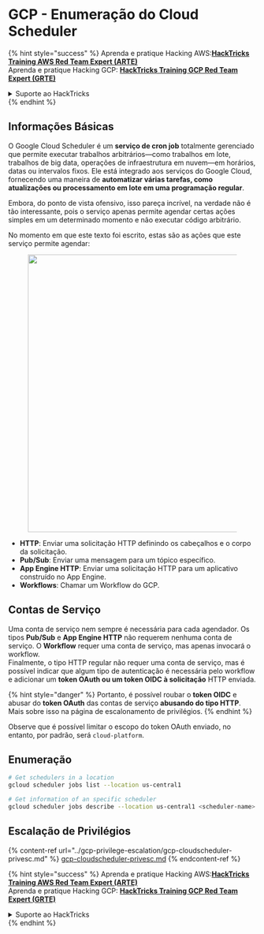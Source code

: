 # GCP - Enumeração do Cloud Scheduler

{% hint style="success" %}
Aprenda e pratique Hacking AWS:<img src="../../../.gitbook/assets/image.png" alt="" data-size="line">[**HackTricks Training AWS Red Team Expert (ARTE)**](https://training.hacktricks.xyz/courses/arte)<img src="../../../.gitbook/assets/image.png" alt="" data-size="line">\
Aprenda e pratique Hacking GCP: <img src="../../../.gitbook/assets/image (2).png" alt="" data-size="line">[**HackTricks Training GCP Red Team Expert (GRTE)**<img src="../../../.gitbook/assets/image (2).png" alt="" data-size="line">](https://training.hacktricks.xyz/courses/grte)

<details>

<summary>Suporte ao HackTricks</summary>

* Confira os [**planos de assinatura**](https://github.com/sponsors/carlospolop)!
* **Junte-se ao** 💬 [**grupo do Discord**](https://discord.gg/hRep4RUj7f) ou ao [**grupo do telegram**](https://t.me/peass) ou **siga**-nos no **Twitter** 🐦 [**@hacktricks\_live**](https://twitter.com/hacktricks\_live)**.**
* **Compartilhe truques de hacking enviando PRs para os repositórios do** [**HackTricks**](https://github.com/carlospolop/hacktricks) e [**HackTricks Cloud**](https://github.com/carlospolop/hacktricks-cloud).

</details>
{% endhint %}

## Informações Básicas

O Google Cloud Scheduler é um **serviço de cron job** totalmente gerenciado que permite executar trabalhos arbitrários—como trabalhos em lote, trabalhos de big data, operações de infraestrutura em nuvem—em horários, datas ou intervalos fixos. Ele está integrado aos serviços do Google Cloud, fornecendo uma maneira de **automatizar várias tarefas, como atualizações ou processamento em lote em uma programação regular**.

Embora, do ponto de vista ofensivo, isso pareça incrível, na verdade não é tão interessante, pois o serviço apenas permite agendar certas ações simples em um determinado momento e não executar código arbitrário.

No momento em que este texto foi escrito, estas são as ações que este serviço permite agendar:

<figure><img src="../../../.gitbook/assets/image (347).png" alt="" width="563"><figcaption></figcaption></figure>

* **HTTP**: Enviar uma solicitação HTTP definindo os cabeçalhos e o corpo da solicitação.
* **Pub/Sub**: Enviar uma mensagem para um tópico específico.
* **App Engine HTTP**: Enviar uma solicitação HTTP para um aplicativo construído no App Engine.
* **Workflows**: Chamar um Workflow do GCP.

## Contas de Serviço

Uma conta de serviço nem sempre é necessária para cada agendador. Os tipos **Pub/Sub** e **App Engine HTTP** não requerem nenhuma conta de serviço. O **Workflow** requer uma conta de serviço, mas apenas invocará o workflow.\
Finalmente, o tipo HTTP regular não requer uma conta de serviço, mas é possível indicar que algum tipo de autenticação é necessária pelo workflow e adicionar um **token OAuth ou um token OIDC à solicitação** HTTP enviada.

{% hint style="danger" %}
Portanto, é possível roubar o **token OIDC** e abusar do **token OAuth** das contas de serviço **abusando do tipo HTTP**. Mais sobre isso na página de escalonamento de privilégios.
{% endhint %}

Observe que é possível limitar o escopo do token OAuth enviado, no entanto, por padrão, será `cloud-platform`.

## Enumeração
```bash
# Get schedulers in a location
gcloud scheduler jobs list --location us-central1

# Get information of an specific scheduler
gcloud scheduler jobs describe --location us-central1 <scheduler-name>
```
## Escalação de Privilégios

{% content-ref url="../gcp-privilege-escalation/gcp-cloudscheduler-privesc.md" %}
[gcp-cloudscheduler-privesc.md](../gcp-privilege-escalation/gcp-cloudscheduler-privesc.md)
{% endcontent-ref %}

{% hint style="success" %}
Aprenda e pratique Hacking AWS:<img src="../../../.gitbook/assets/image.png" alt="" data-size="line">[**HackTricks Training AWS Red Team Expert (ARTE)**](https://training.hacktricks.xyz/courses/arte)<img src="../../../.gitbook/assets/image.png" alt="" data-size="line">\
Aprenda e pratique Hacking GCP: <img src="../../../.gitbook/assets/image (2).png" alt="" data-size="line">[**HackTricks Training GCP Red Team Expert (GRTE)**<img src="../../../.gitbook/assets/image (2).png" alt="" data-size="line">](https://training.hacktricks.xyz/courses/grte)

<details>

<summary>Suporte ao HackTricks</summary>

* Confira os [**planos de assinatura**](https://github.com/sponsors/carlospolop)!
* **Junte-se ao** 💬 [**grupo do Discord**](https://discord.gg/hRep4RUj7f) ou ao [**grupo do telegram**](https://t.me/peass) ou **siga**-nos no **Twitter** 🐦 [**@hacktricks\_live**](https://twitter.com/hacktricks\_live)**.**
* **Compartilhe truques de hacking enviando PRs para os repositórios do** [**HackTricks**](https://github.com/carlospolop/hacktricks) e [**HackTricks Cloud**](https://github.com/carlospolop/hacktricks-cloud).

</details>
{% endhint %}
